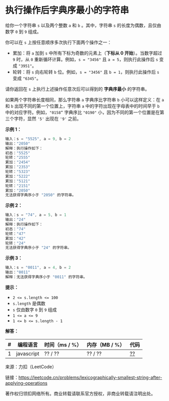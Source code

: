 # 执行操作后字典序最小的字符串

给你一个字符串 `s` 以及两个整数 `a` 和 `b` 。其中，字符串 `s` 的长度为偶数，且仅由数字 `0` 到 `9` 组成。

你可以在 `s` 上按任意顺序多次执行下面两个操作之一：

- 累加：将 `a` 加到 `s` 中所有下标为奇数的元素上（**下标从 0 开始**）。当数字超过 `9` 时，从 `0` 重新循环计算。例如，`s = "3456"` 且 `a = 5`，则执行此操作后 `s` 变成 `"3951"`。
- 轮转：将 `s` 向右轮转 `b` 位。例如，`s = "3456"` 且 `b = 1`，则执行此操作后 `s` 变成 `"6345"`。

请你返回在 `s` 上执行上述操作任意次后可以得到的 **字典序最小** 的字符串。

如果两个字符串长度相同，那么字符串 `a` 字典序比字符串 `b` 小可以这样定义：在 `a` 和 `b` 出现不同的第一个位置上，字符串 `a` 中的字符出现在字母表中的时间早于 `b` 中的对应字符。例如，`"0158”` 字典序比 `"0190"` 小，因为不同的第一个位置是在第三个字符，显然 `'5'` 出现在 `'9'` 之前。

**示例 1：**

``` javascript
输入：s = "5525", a = 9, b = 2
输出："2050"
解释：执行操作如下：
初态："5525"
轮转："2555"
累加："2454"
累加："2353"
轮转："5323"
累加："5222"
累加："5121"
轮转："2151"
累加："2050"​​​​​
无法获得字典序小于 "2050" 的字符串。
```

**示例 2：**

``` javascript
输入：s = "74", a = 5, b = 1
输出："24"
解释：执行操作如下：
初态："74"
轮转："47"
累加："42"
轮转："24"​​​​​
无法获得字典序小于 "24" 的字符串。
```

**示例 3：**

``` javascript
输入：s = "0011", a = 4, b = 2
输出："0011"
解释：无法获得字典序小于 "0011" 的字符串。
```

**提示：**

- `2 <= s.length <= 100`
- `s.length` 是偶数
- `s` 仅由数字 `0` 到 `9` 组成
- `1 <= a <= 9`
- `1 <= b <= s.length - 1`

**解答：**

**#**|**编程语言**|**时间（ms / %）**|**内存（MB / %）**|**代码**
------|----------|-----------------|----------------|--------
1|javascript|?? / ??|?? / ??|[??](./javascript/ac_v1.js)

来源：力扣（LeetCode）

链接：https://leetcode.cn/problems/lexicographically-smallest-string-after-applying-operations

著作权归领扣网络所有。商业转载请联系官方授权，非商业转载请注明出处。
